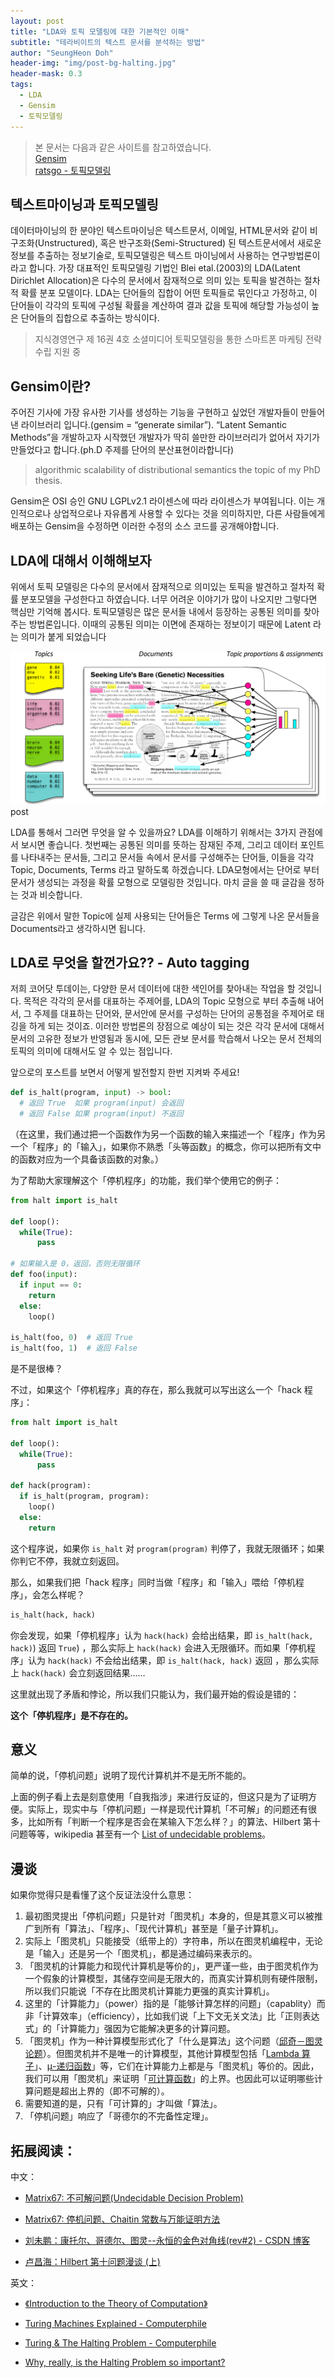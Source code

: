 ```yaml
---
layout: post
title: "LDA와 토픽 모델링에 대한 기본적인 이해"
subtitle: "테라비이트의 텍스트 문서를 분석하는 방법"
author: "SeungHeon Doh"
header-img: "img/post-bg-halting.jpg"
header-mask: 0.3
tags:
  - LDA
  - Gensim
  - 토픽모델링
---
```


> 본 문서는 다음과 같은 사이트를 참고하였습니다.<br>
> [Gensim](https://radimrehurek.com/gensim/about.html)<br>
> [ratsgo - 토픽모델링](https://ratsgo.github.io/from%20frequency%20to%20semantics/2017/06/01/LDA/)


## 텍스트마이닝과 토픽모델링
데이터마이닝의 한 분야인 텍스트마이닝은 텍스트문서, 이메일, HTML문서와 같이 비구조화(Unstructured), 혹은 반구조화(Semi-Structured) 된 텍스트문서에서
새로운 정보를 추출하는 정보기술로, 토픽모델링은 텍스트 마이닝에서 사용하는 연구방법론이라고 합니다. 가장 대표적인 토픽모델링 기법인 Blei etal.(2003)의
LDA(Latent Dirichlet Allocation)은 다수의 문서에서 잠재적으로 의미 있는 토픽을 발견하는 절차적 확률 분포 모델이다. LDA는 단어들의 집합이
어떤 토픽들로 묶인다고 가정하고, 이 단어들이 각각의 토픽에 구성될 확률을 계산하여 결과 값을 토픽에 해당할 가능성이 높은 단어들의 집합으로 추출하는 방식이다.
> 지식경영연구 제 16권 4호 소셜미디어 토픽모델링을 통한 스마트폰 마케팅 전략 수립 지원 중

## Gensim이란?
주어진 기사에 가장 유사한 기사를 생성하는 기능을 구현하고 싶었던 개발자들이 만들어낸 라이브러리 입니다.(gensim = “generate similar”).
“Latent Semantic Methods”을 개발하고자 시작했던 개발자가 딱히 쓸만한 라이브러리가 없어서 자기가 만들었다고 합니다.(ph.D 주제를 단어의 분산표현이라합니다)
> algorithmic scalability of distributional semantics the topic of my PhD thesis.

Gensim은 OSI 승인 GNU LGPLv2.1 라이센스에 따라 라이센스가 부여됩니다. 이는 개인적으로나 상업적으로나 자유롭게 사용할 수 있다는 것을 의미하지만, 다른
사람들에게 배포하는 Gensim을 수정하면 이러한 수정의 소스 코드를 공개해야합니다.

## LDA에 대해서 이해해보자
위에서 토픽 모델링은 다수의 문서에서 잠재적으로 의미있는 토픽을 발견하고 절차적 확률 분포모델을 구성한다고 하였습니다. 너무 어려운 이야기가 많이 나오지만 그렇다면
핵심만 기억해 봅시다. 토픽모델링은 많은 문서들 내에서 등장하는 공통된 의미를 찾아주는 방법론입니다. 이때의 공통된 의미는 이면에 존재하는 정보이기 때문에 Latent
라는 의미가 붙게 되었습니다

![img](/img/in-post/post-lda.png)post

LDA를 통해서 그러면 무엇을 알 수 있을까요? LDA를 이해하기 위해서는 3가지 관점에서 보시면 좋습니다. 첫번째는 공통된 의미를 뜻하는 잠재된 주제, 그리고
데이터 포인트를 나타내주는 문서들, 그리고 문서들 속에서 문서를 구성해주는 단어들, 이들을 각각 Topic, Documents, Terms 라고 말하도록 하겠습니다.
LDA모형에서는 단어로 부터 문서가 생성되는 과정을 확률 모형으로 모델링한 것입니다. 마치 글을 쓸 때 글감을 정하는 것과 비슷합니다.

글감은 위에서 말한 Topic에 실제 사용되는 단어들은 Terms 에 그렇게 나온 문서들을 Documents라고 생각하시면 됩니다.

## LDA로 무엇을 할껀가요?? - Auto tagging

저희 코어닷 투데이는, 다양한 문서 데이터에 대한 색인어를 찾아내는 작업을 할 것입니다. 목적은 각각의 문서를 대표하는 주제어를, LDA의 Topic 모형으로 부터
추출해 내어서, 그 주제를 대표하는 단어와, 문서안에 문서를 구성하는 단어의 공통점을 주제어로 태깅을 하게 되는 것이죠. 이러한 방법론의 장점으로 예상이 되는 것은
각각 문서에 대해서 문서의 고유한 정보가 반영됨과 동시에, 모든 관보 문서를 학습해서 나오는 문서 전체의 토픽의 의미에 대해서도 알 수 있는 점입니다.

앞으로의 포스트를 보면서 어떻게 발전할지 한번 지켜봐 주세요!

```py
def is_halt(program, input) -> bool:
  # 返回 True  如果 program(input) 会返回
  # 返回 False 如果 program(input) 不返回
```

（在这里，我们通过把一个函数作为另一个函数的输入来描述一个「程序」作为另一个「程序」的「输入」，如果你不熟悉「头等函数」的概念，你可以把所有文中的函数对应为一个具备该函数的对象。）

为了帮助大家理解这个「停机程序」的功能，我们举个使用它的例子：

```py
from halt import is_halt

def loop():
  while(True):
      pass

# 如果输入是 0，返回，否则无限循环
def foo(input):
  if input == 0:
    return
  else:
    loop()

is_halt(foo, 0)  # 返回 True
is_halt(foo, 1)  # 返回 False
```

是不是很棒？

不过，如果这个「停机程序」真的存在，那么我就可以写出这么一个「hack 程序」：

```py
from halt import is_halt

def loop():
  while(True):
      pass

def hack(program):
  if is_halt(program, program):
    loop()
  else:
    return
```

这个程序说，如果你 `is_halt` 对 `program(program)` 判停了，我就无限循环；如果你判它不停，我就立刻返回。

那么，如果我们把「hack 程序」同时当做「程序」和「输入」喂给「停机程序」，会怎么样呢？

```py
is_halt(hack, hack)
```

你会发现，如果「停机程序」认为 `hack(hack)` 会给出结果，即 `is_halt(hack, hack)`) 返回 `True`) ，那么实际上 `hack(hack)` 会进入无限循环。而如果「停机程序」认为 `hack(hack)` 不会给出结果，即 `is_halt(hack, hack)` 返回 ，那么实际上 `hack(hack)` 会立刻返回结果……

这里就出现了矛盾和悖论，所以我们只能认为，我们最开始的假设是错的：

**这个「停机程序」是不存在的。**

## 意义

简单的说，「停机问题」说明了现代计算机并不是无所不能的。

上面的例子看上去是刻意使用「自我指涉」来进行反证的，但这只是为了证明方便。实际上，现实中与「停机问题」一样是现代计算机「不可解」的问题还有很多，比如所有「判断一个程序是否会在某输入下怎么样？」的算法、Hilbert 第十问题等等，wikipedia 甚至有一个 [List of undecidable problems](https://link.zhihu.com/?target=https%3A//en.wikipedia.org/wiki/List_of_undecidable_problems)。

## 漫谈

如果你觉得只是看懂了这个反证法没什么意思：

1.  最初图灵提出「停机问题」只是针对「图灵机」本身的，但是其意义可以被推广到所有「算法」、「程序」、「现代计算机」甚至是「量子计算机」。
2.  实际上「图灵机」只能接受（纸带上的）字符串，所以在图灵机编程中，无论是「输入」还是另一个「图灵机」，都是通过编码来表示的。
3.  「图灵机的计算能力和现代计算机是等价的」，更严谨一些，由于图灵机作为一个假象的计算模型，其储存空间是无限大的，而真实计算机则有硬件限制，所以我们只能说「不存在比图灵机计算能力更强的真实计算机」。
4.  这里的「计算能力」（power）指的是「能够计算怎样的问题」（capablity）而非「计算效率」（efficiency），比如我们说「上下文无关文法」比「正则表达式」的「计算能力」强因为它能解决更多的计算问题。
5.  「图灵机」作为一种计算模型形式化了「什么是算法」这个问题（[邱奇－图灵论题](https://link.zhihu.com/?target=https%3A//en.wikipedia.org/wiki/Church%25E2%2580%2593Turing_thesis)）。但图灵机并不是唯一的计算模型，其他计算模型包括「[Lambda 算子](https://link.zhihu.com/?target=https%3A//en.wikipedia.org/wiki/Lambda_calculus)」、[μ-递归函数](https://link.zhihu.com/?target=https%3A//en.wikipedia.org/wiki/%25CE%259C-recursive_function)」等，它们在计算能力上都是与「图灵机」等价的。因此，我们可以用「图灵机」来证明「[可计算函数](https://link.zhihu.com/?target=https%3A//en.wikipedia.org/wiki/Computable_function)」的上界。也因此可以证明哪些计算问题是超出上界的（即不可解的）。
6.  需要知道的是，只有「可计算的」才叫做「算法」。
7.  「停机问题」响应了「哥德尔的不完备性定理」。

## 拓展阅读：

中文：

- [Matrix67: 不可解问题(Undecidable Decision Problem)](https://link.zhihu.com/?target=http%3A//www.matrix67.com/blog/archives/55)

- [Matrix67: 停机问题、Chaitin 常数与万能证明方法](https://link.zhihu.com/?target=http%3A//www.matrix67.com/blog/archives/901)

- [刘未鹏：康托尔、哥德尔、图灵--永恒的金色对角线(rev#2) - CSDN 博客](https://link.zhihu.com/?target=http%3A//blog.csdn.net/pongba/article/details/1336028)

- [卢昌海：Hilbert 第十问题漫谈 (上)](https://link.zhihu.com/?target=http%3A//www.changhai.org/articles/science/mathematics/hilbert10/1.php)

英文：

- [《Introduction to the Theory of Computation》](https://link.zhihu.com/?target=https%3A//en.wikipedia.org/wiki/Introduction_to_the_Theory_of_Computation)

- [Turing Machines Explained - Computerphile](https://link.zhihu.com/?target=https%3A//www.youtube.com/watch%3Fv%3DdNRDvLACg5Q)

- [Turing & The Halting Problem - Computerphile](https://link.zhihu.com/?target=https%3A//www.youtube.com/watch%3Fv%3DmacM_MtS_w4%26t%3D29s)

- [Why, really, is the Halting Problem so important?](https://link.zhihu.com/?target=https%3A//cs.stackexchange.com/questions/32845/why-really-is-the-halting-problem-so-important)
